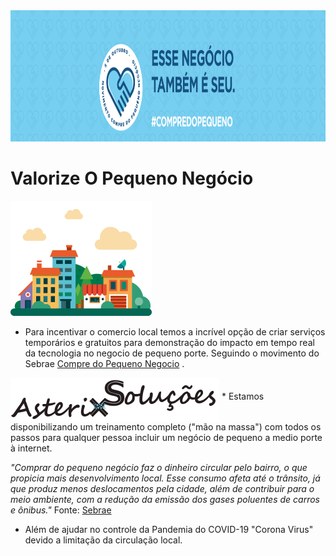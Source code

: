 <img src="img/Movimento_Compre_do_Pequeno_Negocio_ Banner_portal.jpg" alt="Movimento_Compre_do_Pequeno_Negocio_Sebrae" height="210" width="1400"/>

# Valorize O Pequeno Negócio


![Compre do Pequeno](img/bairro-png.png)



* Para incentivar o comercio local temos a incrível  opção de criar serviços temporários e gratuitos para demonstração do impacto em tempo real da tecnologia no negocio de pequeno porte.
  Seguindo o movimento do Sebrae [Compre do Pequeno Negocio](https://asterixsolucoes.com.br/compre_do_pequeno_negocio) .

<img src="img/AsterixSolucoes_logo.png" alt="Compre do Pequeno Negocio - Sebrae" height="70" width="334" align="middle">
 * Estamos disponibilizando um treinamento completo ("mão na massa") com todos os passos para qualquer pessoa incluir um negócio de pequeno a medio porte à internet.
  

 _"Comprar do pequeno negócio faz o dinheiro circular pelo bairro, o que propicia mais desenvolvimento local. Esse consumo afeta até o 
trânsito, já que produz menos deslocamentos pela cidade, além de contribuir para o meio ambiente, com a redução da emissão dos gases poluentes de carros e ônibus."_ Fonte: [Sebrae](https://www.sebrae.com.br/sites/PortalSebrae/sebraeaz/movimento-compre-do-pequeno-negocio-busca-fortalecer-comercio-local,03b1aee47d1be410VgnVCM1000003b74010aRCRD)


  
* Além de ajudar no controle da Pandemia do COVID-19 "Corona Virus" devido a limitação da circulação local.

